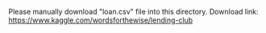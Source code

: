 Please manually download "loan.csv" file into this directory.
Download link: https://www.kaggle.com/wordsforthewise/lending-club